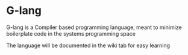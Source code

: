 # G-lang
G-lang is a Compiler based programming language, meant to minimize boilerplate code in the systems programming space

The language will be documented in the wiki tab for easy learning
